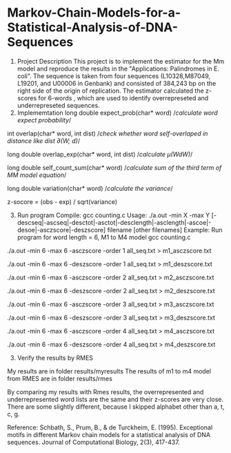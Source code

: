 # Markov-Chain-Models-for-a-Statistical-Analysis-of-DNA-Sequences
1. Project Description
  This project is to implement the estimator for the Mm model and reproduce the results in the "Applications: Palindromes in E. coli". The sequence is taken from four sequences (L10328,M87049, L19201, and U00006 in Genbank) and consisted of 384,243 bp on the right side of the origin of replication. The estimator calculated the z-scores for 6-words , which are used to identify overrepreseted and underrepreseted sequences.
2. Implememtation
  long double expect_prob(char* word)
  /*calculate word expect probability*/

  int overlap(char* word, int dist)
  /*check whether word self-overlaped in distance like dist  ∂(W; d)*/

  long double overlap_exp(char* word, int dist) 
  /*calculate µ(WdW)*/

  long double self_count_sum(char* word) 
  /*calculate sum of the third term of MM model equation*/

  long double variation(char* word)
  /*calculate the variance*/

  z-socore = (obs - exp) / sqrt(variance)

3. Run program
  Compile: gcc counting.c
  Usage: ./a.out -min X -max Y [-descseq|-ascseq|-desctot|-asctot|-desclength|-asclength|-ascoe|-desoe|-asczscore|-deszscore] filename [other filenames]
  Example: Run program for word length = 6, M1 to M4 model
  gcc counting.c

  ./a.out -min 6 -max 6 -asczscore -order 1 all_seq.txt > m1_asczscore.txt
	
  ./a.out -min 6 -max 6 -deszscore -order 1 all_seq.txt > m1_deszscore.txt

  ./a.out -min 6 -max 6 -asczscore -order 2 all_seq.txt > m2_asczscore.txt

  ./a.out -min 6 -max 6 -deszscore -order 2 all_seq.txt > m2_deszscore.txt

  ./a.out -min 6 -max 6 -asczscore -order 3 all_seq.txt > m3_asczscore.txt
	
  ./a.out -min 6 -max 6 -deszscore -order 3 all_seq.txt > m3_deszscore.txt

  ./a.out -min 6 -max 6 -asczscore -order 4 all_seq.txt > m4_asczscore.txt

  ./a.out -min 6 -max 6 -deszscore -order 4 all_seq.txt > m4_deszscore.txt

3. Verify the results by RMES

My results are in folder results/myresults
The results of m1 to m4 model from RMES are in folder results/rmes

By comparing my results with Rmes results, the overrepresented and underrepresented word lists are the same and their z-scores are very close. There are some slightly different, because I skipped alphabet other than a, t, c, g.




Reference: 
Schbath, S., Prum, B., &amp; de Turckheim, E. (1995). Exceptional motifs in different Markov chain models for a statistical analysis of DNA sequences. Journal of Computational Biology, 2(3), 417-437.
